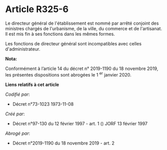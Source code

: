 # Article R325-6

Le directeur général de l'établissement est nommé par arrêté conjoint des ministres chargés de l'urbanisme, de la ville, du
commerce et de l'artisanat. Il est mis fin à ses fonctions dans les mêmes formes.

Les fonctions de directeur général sont incompatibles avec celles d'administrateur.

**Nota:**

Conformément à l’article 14 du décret n° 2019-1190 du 18 novembre 2019, les présentes dispositions sont abrogées le 1
  <sup>er</sup> janvier 2020.

**Liens relatifs à cet article**

_Codifié par_:

  - Décret n°73-1023 1973-11-08

_Créé par_:

  - Décret n°97-130 du 12 février 1997 - art. 1 () JORF 13 février 1997

_Abrogé par_:

  - Décret n°2019-1190 du 18 novembre 2019 - art. 2
